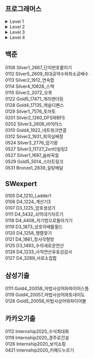 ## 프로그래머스

<details markdown="1">
<summary>Level 1</summary>

<!--summary 아래 빈칸 공백 두고 내용을 적는공간-->
0203 Level1_42576_완주하지못한선수  
0203 Level1_42748_K번째수  
0205 Level1_42862_체육복  
0209 Level1_42840_모의고사  
0707 Level1_12901_2016년
0707 Level1_12903_가운데글자가져오기  
0707 Level1_12906_같은숫자는싫어  
0707 Level1_12910_나누어떨어지는숫자배열  
0707 Level1_12912_두정수사이의합  
0707 Level1_12915_문자열내마음대로정렬하기  
0707 Level1_12916_문자열내p와y의개수  
0707 Level1_12917_문자열내림차순으로배치하기  
0707 Level1_12918_문자열다루기기본  
0707 Level1_12919_서울에서김서방찾기  
0707 Level1_12921_소수찾기  
0707 Level1_12922_수박수박수박수박수박수  
0707 Level1_12944_평균구하기  
0707 Level1_12948_핸드폰번호가리기  
0707 Level1_12950_행렬의덧셈  
0707 Level1_12954_x만큼간격이있는n개의숫자  
0707 Level1_12969_직사각형별찍기  

</details>

<details markdown="2">
<summary>Level 2</summary>

<!--summary 아래 빈칸 공백 두고 내용을 적는공간-->
0204 Level2_42577_전화번호목록  
0204 Level2_42584_주식가격  
0208 Level2_43165_타겟넘버  
0208 Level2_42746_가장큰수  
0210 Level2_42626_더맵게  
0210 Level2_42883_큰수만들기_1번풀이  
0210 Level2_42883_큰수만들기_2번풀이  
0211 Level2_42747_HIndex  
0211 Level2_42586_기능개발  
0212 Level2_42839_소수찾기  
0215 Level2_42578_위장  
0216 Level2_42583_다리를지나는트럭  
0217 Level2_42885_구명보트  
0217 Level2_42842_카펫  
0218 Level2_42587_프린터  
0222 Level2_42860_조이스틱  
0223 Level2_49993_스킬트리  
0224 Level2_12899_124나라의숫자  

</details>

<details markdown="3">
<summary>Level 3</summary>

<!--summary 아래 빈칸 공백 두고 내용을 적는공간-->
0205 Level3_42895_N으로표현_1번풀이  
0205 Level3_42895_N으로표현_2번풀이  
0209 Level3_43105_정수삼각형  
0212 Level3_43162_네트워크  
0215 Level3_42627_디스크컨트롤러  
0216 Level3_42898_등굣길  
0218 Level3_49189_가장먼노드  
0219 Level3_43238_입국심사  
0219 Level3_42579_베스트앨범  
0222 Level3_43163_단어변환  
0223 Level3_42861_섬연결하기  
0225 Level3_43164_여행경로  
0225 Level3_42884_단속카메라  

</details>

<details markdown="4">
<summary>Level 4</summary>

<!--summary 아래 빈칸 공백 두고 내용을 적는공간-->
0315 Level4_42897_도둑질  

</details>

## 백준

0108 Silver1_2667_단지번호붙이기  
0112 Silver5_2609_최대공약수와최소공배수  
0113 Silver2_1912_연속합  
0114 Silver4_10828_스택  
0115 Silver2_2072_오목  
0122 Gold5_17471_게리맨더링  
0128 Gold4_17135_캐슬디펜스  
0129 Silver1_7576_토마토  
0201 Silver2_1260_DFS와BFS  
0202 Silver3_2606_바이러스  
0310 Gold4_1922_네트워크연결  
0312 Silver2_1931_회의실배정  
0524 Silver3_2776_암기왕  
0527 Silver3_11727_2xn타일링2  
0527 Silver1_1697_숨바꼭질  
0529 Gold5_5014_스타트링크  
0531 Bronze1_2839_설탕배달  

## SWexpert

0105 D4_1210_Ladder1  
0106 D4_1224_계산기3  
0107 D3_1225_암호생성기  
0111 D4_5432_쇠막대기자르기  
0118 D4_4408_자기방으로돌아가기  
0119 D3_1873_상호의배틀필드  
0120 D4_1258_행렬찾기  
0121 D4_1861_정사각형방  
0125 D3_1493_수의새로운연산  
0126 D4_1233_사칙연산유효성검사  
0127 D4_3289_서로소집합  

## 삼성기출
0111 Gold4_20058_마법사상어와파이어스톰  
0119 Gold4_20057_마법사상어와토네이도  
0126 Gold5_20056_마법사상어와파이어볼  

## 카카오기출
0112 Internship2020_수식최대화  
0119 Internship2020_경주로건설  
0126 Internship2020_보석쇼핑  
0421 Internship2020_키패드누르기  
